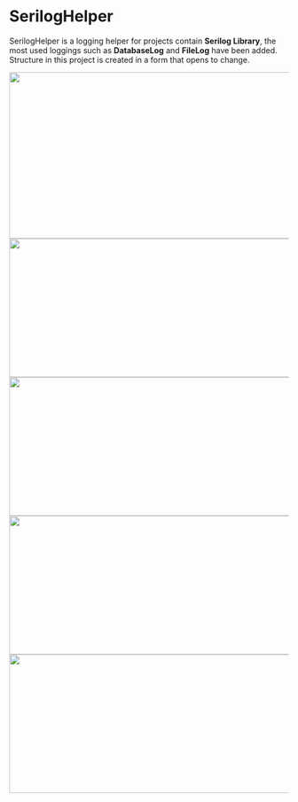 # SerilogHelper
SerilogHelper is a logging helper for projects contain **Serilog Library**, the most used loggings such as **DatabaseLog** and **FileLog** have been added.
<br>Structure in this project is created in a form that opens to change.

<img src="https://user-images.githubusercontent.com/32266891/117350687-85adb700-aeb5-11eb-8746-6a61fc720534.png" width="900" height="300" />

<img src="https://user-images.githubusercontent.com/32266891/117661194-b9832800-b1a6-11eb-8154-7ef8bc132cca.png" width="900" height="250" />

<img src="https://user-images.githubusercontent.com/32266891/117661425-06ff9500-b1a7-11eb-9742-64735962b1ec.png" width="900" height="250" />

<img src="https://user-images.githubusercontent.com/32266891/117661939-ac1a6d80-b1a7-11eb-8a31-c4b3039dd79f.png" width="900" height="250" />

<img src="https://user-images.githubusercontent.com/32266891/117662097-d9ffb200-b1a7-11eb-9d0e-5a158c38726c.png" width="900" height="250" />
